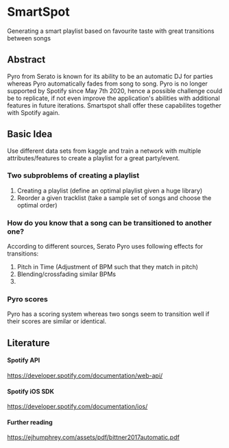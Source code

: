 # SmartSpot
Generating a smart playlist based on favourite taste with great transitions between songs

## Abstract

Pyro from Serato is known for its ability to be an automatic DJ for parties whereas Pyro automatically fades from song to song. Pyro is no longer supported by Spotify since May 7th 2020, hence a possible challenge could be to replicate, if not even improve the application's abilities with additional features in future iterations. Smartspot shall offer these capabilites together with Spotify again. 

## Basic Idea

Use different data sets from kaggle and train a network with multiple attributes/features to create a playlist for a great party/event.

### Two subproblems of creating a playlist

1. Creating a playlist (define an optimal playlist given a huge library)
2. Reorder a given tracklist (take a sample set of songs and choose the optimal order)

### How do you know that a song can be transitioned to another one?

According to different sources, Serato Pyro uses following effects for transitions:

1. Pitch in Time (Adjustment of BPM such that they match in pitch)
2. Blending/crossfading similar BPMs
3. 

### Pyro scores

Pyro has a scoring system whereas two songs seem to transition well if their scores are similar or identical. 



## Literature 

#### Spotify API

https://developer.spotify.com/documentation/web-api/

#### Spotify iOS SDK

https://developer.spotify.com/documentation/ios/

#### Further reading

https://ejhumphrey.com/assets/pdf/bittner2017automatic.pdf


